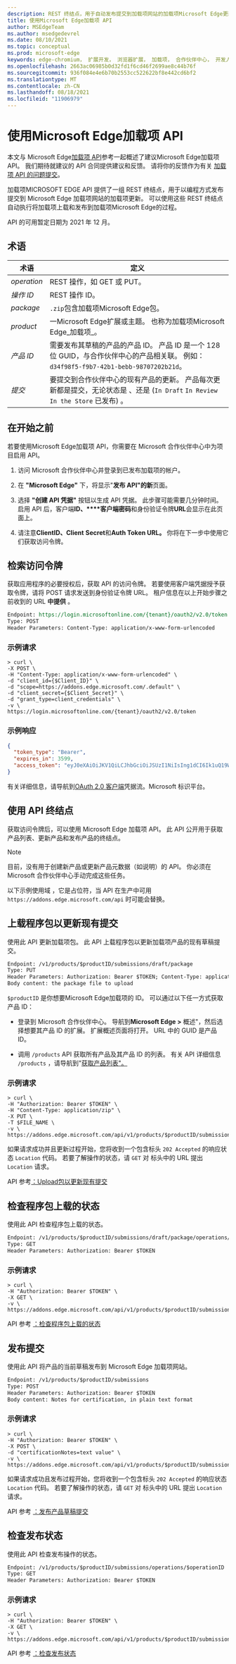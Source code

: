 ```yaml
---
description: REST 终结点，用于自动发布提交到加载项网站的加载项Microsoft Edge更新。
title: 使用Microsoft Edge加载项 API
author: MSEdgeTeam
ms.author: msedgedevrel
ms.date: 08/10/2021
ms.topic: conceptual
ms.prod: microsoft-edge
keywords: edge-chromium， 扩展开发， 浏览器扩展， 加载项， 合作伙伴中心， 开发人员， 加载项 api， 发布 api
ms.openlocfilehash: 2663ac06985b0d32fd1f6cd46f2699ae8c44b76f
ms.sourcegitcommit: 936f084e4e6b70b2553cc522622bf8e442cd6bf2
ms.translationtype: MT
ms.contentlocale: zh-CN
ms.lasthandoff: 08/18/2021
ms.locfileid: "11906979"
---
```

# <a name="using-the-microsoft-edge-add-ons-api"></a>使用Microsoft Edge加载项 API

本文与 Microsoft Edge[加载项 API][AddonsAPIRef]参考一起概述了建议Microsoft Edge加载项 API。  我们期待就建议的 API 合同提供建议和反馈。  请将你的反馈作为有关 [加载项 API 的问题提交][GitHubMicrosoftDocsEdgeDeveloperNewIssue]。

加载项MICROSOFT EDGE API 提供了一组 REST 终结点，用于以编程方式发布提交到 Microsoft Edge 加载项网站的加载项更新。  可以使用这些 REST 终结点自动执行将加载项上载和发布到加载项Microsoft Edge的过程。

API 的可用暂定日期为 2021 年 12 月。


<!-- ====================================================================== -->
## <a name="terminology"></a>术语

| 术语 | 定义 |
|---|---|
| _operation_ | REST 操作，如 GET 或 PUT。 |
| _操作 ID_ | REST 操作 ID。 |
| _package_ | `.zip`包含加载项Microsoft Edge包。 |
| _product_ | 一Microsoft Edge扩展或主题。  也称为加载项Microsoft Edge_加载项_。 |
| _产品 ID_ | 需要发布其草稿的产品的产品 ID。  产品 ID 是一个 128 位 GUID，与合作伙伴中心的产品相关联。  例如：`d34f98f5-f9b7-42b1-bebb-98707202b21d`。 |
| _提交_ | 要提交到合作伙伴中心的现有产品的更新。  产品每次更新都是提交，无论状态是 、还是 (`In Draft` `In Review` `In the Store` 已发布) 。 |


<!-- ====================================================================== -->
## <a name="before-you-begin"></a>在开始之前

若要使用Microsoft Edge加载项 API，你需要在 Microsoft 合作伙伴中心中为项目启用 API。

1. 访问 Microsoft 合作伙伴中心并登录到已发布加载项的帐户。

1. 在 **"Microsoft Edge"** 下，将显示"**发布 API"的新**页面。

1. 选择 **"创建 API 凭据"** 按钮以生成 API 凭据。  此步骤可能需要几分钟时间。  启用 API 后，客户端**ID、****客户端密码**和身份验证令牌**URL**会显示在此页面上。

1. 请注意**ClientID、Client** **Secret**和**Auth Token URL。**  你将在下一步中使用它们获取访问令牌。


<!-- ====================================================================== -->
## <a name="retrieving-the-access-token"></a>检索访问令牌

获取应用程序的必要授权后，获取 API 的访问令牌。  若要使用客户端凭据授予获取令牌，请将 POST 请求发送到身份验证令牌 URL。  租户信息在以上开始步骤之前收到的 URL **中提供** 。

```rest
Endpoint: https://login.microsoftonline.com/{tenant}/oauth2/v2.0/token
Type: POST
Header Parameters: Content-Type: application/x-www-form-urlencoded
```

### <a name="sample-request"></a>示例请求

```console
> curl \
-X POST \
-H "Content-Type: application/x-www-form-urlencoded" \
-d "client_id={$Client_ID}" \
-d "scope=https://addons.edge.microsoft.com/.default" \
-d "client_secret={$Client_Secret}" \
-d "grant_type=client_credentials" \
-v \
https://login.microsoftonline.com/{tenant}/oauth2/v2.0/token
```

### <a name="sample-response"></a>示例响应

```json
{
  "token_type": "Bearer",
  "expires_in": 3599,
  "access_token": "eyJ0eXAiOiJKV1QiLCJhbGciOiJSUzI1NiIsIng1dCI6Ik1uQ19WWmNBVGZNNXBP..."
}
```

有关详细信息，请导航到[OAuth 2.0 客户端][AzureOAuthGetToken]凭据流。Microsoft 标识平台。


<!-- ====================================================================== -->
## <a name="using-the-api-endpoints"></a>使用 API 终结点

获取访问令牌后，可以使用 Microsoft Edge 加载项 API。  此 API 公开用于获取产品列表、更新产品和发布产品的终结点。

> [!NOTE]
> 目前，没有用于创建新产品或更新产品元数据（如说明）的 API。  你必须在 Microsoft 合作伙伴中心手动完成这些任务。

以下示例使用域 ，它是占位符，当 API 在生产中可用 `https://addons.edge.microsoft.com/api` 时可能会替换。


<!-- ====================================================================== -->
## <a name="uploading-a-package-to-update-an-existing-submission"></a>上载程序包以更新现有提交

使用此 API 更新加载项包。  此 API 上载程序包以更新加载项产品的现有草稿提交。

```rest
Endpoint: /v1/products/$productID/submissions/draft/package
Type: PUT
Header Parameters: Authorization: Bearer $TOKEN; Content-Type: application/zip
Body content: the package file to upload
```

`$productID` 是你想要Microsoft Edge加载项的 ID。  可以通过以下任一方式获取产品 ID：

*  登录到 Microsoft 合作伙伴中心。  导航到**Microsoft Edge >** 概述"，然后选择想要其产品 ID 的扩展。  扩展概述页面将打开。  URL 中的 GUID 是产品 ID。

*  调用 `/products` API 获取所有产品及其产品 ID 的列表。  有关 API 详细信息 `/products` ，请导航到"[获取产品列表"。](addons-api-reference.md#get-the-list-of-products)

### <a name="sample-request"></a>示例请求

```console
> curl \
-H "Authorization: Bearer $TOKEN" \
-H "Content-Type: application/zip" \
-X PUT \
-T $FILE_NAME \
-v \
https://addons.edge.microsoft.com/api/v1/products/$productID/submissions/draft/package
```

如果请求成功并且更新过程开始，您将收到一个包含标头 `202 Accepted` 的响应状态 `Location` 代码。  若要了解操作的状态，请 `GET` 对 标头中的 URL 提出 `Location` 请求。

API 参考[：Upload包以更新现有提交](addons-api-reference.md#upload-a-package-to-update-an-existing-submission)


<!-- ====================================================================== -->
## <a name="checking-the-status-of-a-package-upload"></a>检查程序包上载的状态

使用此 API 检查程序包上载的状态。

```rest
Endpoint: /v1/products/$productID/submissions/draft/package/operations/$operationID
Type: GET
Header Parameters: Authorization: Bearer $TOKEN
```

### <a name="sample-request"></a>示例请求

```console
> curl \
-H "Authorization: Bearer $TOKEN" \
-X GET \
-v \
https://addons.edge.microsoft.com/api/v1/products/$productID/submissions/draft/package/operations/$operationID
```

API 参考 [：检查程序包上载的状态](addons-api-reference.md#check-the-status-of-a-package-upload)


<!-- ====================================================================== -->
## <a name="publishing-the-submission"></a>发布提交

使用此 API 将产品的当前草稿发布到 Microsoft Edge 加载项网站。

```rest
Endpoint: /v1/products/$productID/submissions
Type: POST
Header Parameters: Authorization: Bearer $TOKEN
Body content: Notes for certification, in plain text format
```

### <a name="sample-request"></a>示例请求

```console
> curl \
-H "Authorization: Bearer $TOKEN" \
-X POST \
-d "certificationNotes=text value" \
-v \
https://addons.edge.microsoft.com/api/v1/products/$productID/submissions
```

如果请求成功且发布过程开始，您将收到一个包含标头 `202 Accepted` 的响应状态 `Location` 代码。   若要了解操作的状态，请 `GET` 对 标头中的 URL 提出 `Location` 请求。

API 参考 [：发布产品草稿提交](addons-api-reference.md#publish-the-product-draft-submission)


<!-- ====================================================================== -->
## <a name="checking-the-publishing-status"></a>检查发布状态

使用此 API 检查发布操作的状态。

```rest
Endpoint: /v1/products/$productID/submissions/operations/$operationID
Type: GET
Header Parameters: Authorization: Bearer $TOKEN
```

### <a name="sample-request"></a>示例请求

```console
> curl \
-H "Authorization: Bearer $TOKEN" \
-X GET \
-v \ https://addons.edge.microsoft.com/api/v1/products/$productID/submissions/operations/{operationID}
```

API 参考 [：检查发布状态](addons-api-reference.md#check-the-publishing-status)


<!-- links -->
[AddonsAPIRef]: addons-api-reference.md "Microsoft Edge加载项 API 参考|Microsoft Docs"
<!-- external links -->
[GitHubMicrosoftDocsEdgeDeveloperNewIssue]: https://github.com/MicrosoftDocs/edge-developer/issues/new?title=[Add-ons%20API] "输入有关加载项 API 的反馈 - MicrosoftDocs/edge-developer - GitHub"
[AzureOAuthGetToken]: /azure/active-directory/develop/v2-oauth2-client-creds-grant-flow#get-a-token "OAuth 2.0 客户端凭据流Microsoft 标识平台 |Microsoft Docs"
